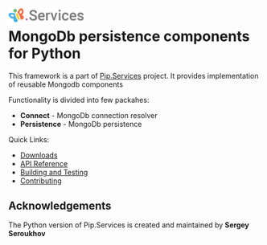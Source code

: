 # <img src="https://github.com/pip-services/pip-services/raw/master/design/Logo.png" alt="Pip.Services Logo" style="max-width:30%"> <br/> MongoDb persistence components for Python

This framework is a part of [Pip.Services](https://github.com/pip-services/pip-services) project.
It provides implementation of reusable Mongodb components

Functionality is divided into few packahes:

- **Connect** - MongoDb connection resolver
- **Persistence** - MongoDb persistence

Quick Links:

* [Downloads](https://github.com/pip-services3-python/pip-services3-mongodb-python/blob/master/doc/Downloads.md)
* [API Reference](https://pip-services3-python.github.io/pip-services3-mongodb-python/index.html)
* [Building and Testing](https://github.com/pip-services3-python/pip-services3-mongodb-python/blob/master/doc/Development.md)
* [Contributing](https://github.com/pip-services3-python/pip-services3-mongodb-python/blob/master/doc/Development.md/#contrib)

## Acknowledgements

The Python version of Pip.Services is created and maintained by **Sergey Seroukhov**